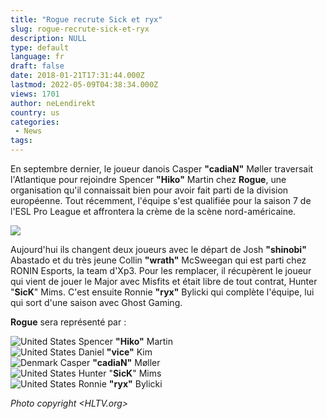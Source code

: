 ```yaml
---
title: "Rogue recrute Sick et ryx"
slug: rogue-recrute-sick-et-ryx
description: NULL
type: default
language: fr
draft: false
date: 2018-01-21T17:31:44.000Z
lastmod: 2022-05-09T04:38:34.000Z
views: 1701
author: neLendirekt
country: us
categories:
 - News
tags:
---
```

En septembre dernier, le joueur danois Casper **"cadiaN"** Møller traversait l'Atlantique pour rejoindre Spencer **"Hiko"** Martin chez **Rogue**, une organisation qu'il connaissait bien pour avoir fait parti de la division européenne. Tout récemment, l'équipe s'est qualifiée pour la saison 7 de l'ESL Pro League et affrontera la crème de la scène nord-américaine.

![](https://flickshot-ue.s3.eu-west-2.amazonaws.com/flickshot/article/5a64c72e1949b/images/wzFDjxFyHCDg9cIu65QqCzdcLJQkotwyL1oUadvl.jpeg)

Aujourd'hui ils changent deux joueurs avec le départ de Josh **"shinobi"** Abastado et du très jeune Collin **"wrath"** McSweegan qui est parti chez RONIN Esports, la team d'Xp3\. Pour les remplacer, il récupèrent le joueur qui vient de jouer le Major avec Misfits et était libre de tout contrat, Hunter "**SicK**" Mims. C'est ensuite Ronnie **"ryx"** Bylicki qui complète l'équipe, lui qui sort d'une saison avec Ghost Gaming.

**Rogue** sera représenté par :

![United States](/images/countries/us.svg)⁠ Spencer **"Hiko"** Martin  
![United States](/images/countries/us.svg)⁠ Daniel **"vice"** Kim  
![Denmark](/images/countries/dk.svg)⁠ Casper **"cadiaN"** Møller  
![United States](/images/countries/us.svg)⁠ Hunter "**SicK**" Mims  
![United States](/images/countries/us.svg)⁠ Ronnie **"ryx"** Bylicki

_Photo copyright <HLTV.org>_
